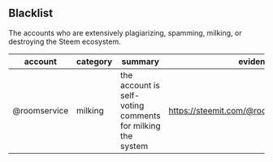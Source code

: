 ## Blacklist

The accounts who are extensively plagiarizing, spamming, milking, or destroying the Steem ecosystem.

| account | category | summary | evidence | note |
| -- | -- | -- | -- | -- |
| @roomservice | milking | the account is self-voting comments for milking the system | https://steemit.com/@roomservice/comments | |
